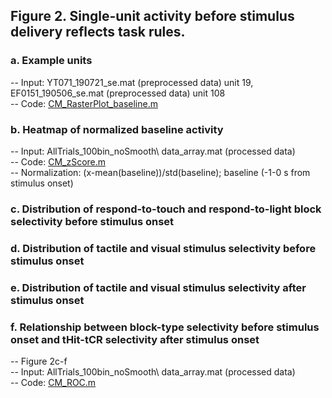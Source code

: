 ## Figure 2. Single-unit activity before stimulus delivery reflects task rules.
### a.	Example units
  -- Input:  YT071_190721_se.mat (preprocessed data) unit 19, EF0151_190506_se.mat (preprocessed data) unit 108\
  -- Code: [CM_RasterPlot_baseline.m](CM_RasterPlot_baseline.m)
### b.	Heatmap of normalized baseline activity
  -- Input: AllTrials_100bin_noSmooth\ data_array.mat (processed data)\
  -- Code: [CM_zScore.m](CM_zScore.m)\
  -- Normalization: (x-mean(baseline))/std(baseline); baseline (-1-0 s from stimulus onset)
### c.	Distribution of respond-to-touch and respond-to-light block selectivity before stimulus onset
### d.	Distribution of tactile and visual stimulus selectivity before stimulus onset
### e.	Distribution of tactile and visual stimulus selectivity after stimulus onset
### f.	Relationship between block-type selectivity before stimulus onset and tHit-tCR selectivity after stimulus onset
  -- Figure 2c-f\
  -- Input: AllTrials_100bin_noSmooth\ data_array.mat (processed data)\
  -- Code: [CM_ROC.m](CM_ROC.m)
